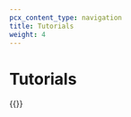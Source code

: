 ```yaml
---
pcx_content_type: navigation
title: Tutorials
weight: 4
---
```


# Tutorials

{{<directory-listing>}}